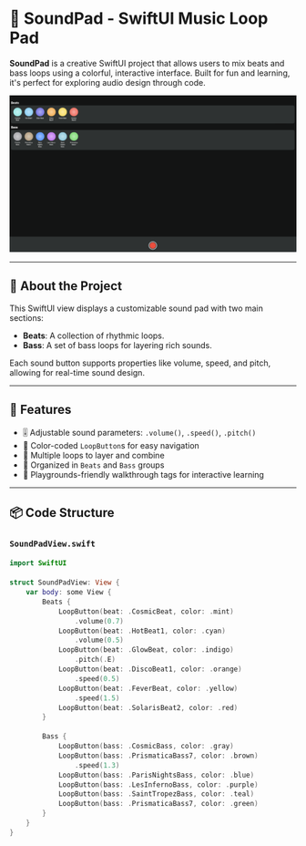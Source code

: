 # 🎼 SoundPad - SwiftUI Music Loop Pad

**SoundPad** is a creative SwiftUI project that allows users to mix beats and bass loops using a colorful, interactive interface. Built for fun and learning, it's perfect for exploring audio design through code.

![game play](GamePlay.png)

---

## 🧠 About the Project

This SwiftUI view displays a customizable sound pad with two main sections:

- **Beats**: A collection of rhythmic loops.
- **Bass**: A set of bass loops for layering rich sounds.

Each sound button supports properties like volume, speed, and pitch, allowing for real-time sound design.

---

## 🚀 Features

- 🎚 Adjustable sound parameters: `.volume()`, `.speed()`, `.pitch()`
- 🎨 Color-coded `LoopButton`s for easy navigation
- 🔁 Multiple loops to layer and combine
- 🧱 Organized in `Beats` and `Bass` groups
- 🧩 Playgrounds-friendly walkthrough tags for interactive learning

---

## 📦 Code Structure

### `SoundPadView.swift`

```swift
import SwiftUI

struct SoundPadView: View {
    var body: some View {
        Beats {
            LoopButton(beat: .CosmicBeat, color: .mint)
                .volume(0.7)
            LoopButton(beat: .HotBeat1, color: .cyan)
                .volume(0.5)
            LoopButton(beat: .GlowBeat, color: .indigo)
                .pitch(.E)
            LoopButton(beat: .DiscoBeat1, color: .orange)
                .speed(0.5)
            LoopButton(beat: .FeverBeat, color: .yellow)
                .speed(1.5)
            LoopButton(beat: .SolarisBeat2, color: .red)
        }

        Bass {
            LoopButton(bass: .CosmicBass, color: .gray)
            LoopButton(bass: .PrismaticaBass7, color: .brown)
                .speed(1.3)
            LoopButton(bass: .ParisNightsBass, color: .blue)
            LoopButton(bass: .LesInfernoBass, color: .purple)
            LoopButton(bass: .SaintTropezBass, color: .teal)
            LoopButton(bass: .PrismaticaBass7, color: .green)
        }
    }
}
